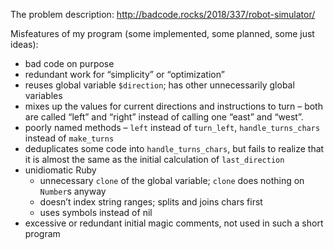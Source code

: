 The problem description: http://badcode.rocks/2018/337/robot-simulator/

Misfeatures of my program (some implemented, some planned, some just ideas):

- bad code on purpose
- redundant work for “simplicity” or “optimization”
- reuses global variable `$direction`; has other unnecessarily global variables
- mixes up the values for current directions and instructions to turn – both are called “left” and “right” instead of calling one “east” and “west”.
- poorly named methods – `left` instead of `turn_left`, `handle_turns_chars` instead of `make_turns`
- deduplicates some code into `handle_turns_chars`, but fails to realize that it is almost the same as the initial calculation of `last_direction`
- unidiomatic Ruby
    - unnecessary `clone` of the global variable; `clone` does nothing on `Number`s anyway
    - doesn’t index string ranges; splits and joins chars first
    - uses symbols instead of nil
- excessive or redundant initial magic comments, not used in such a short program

